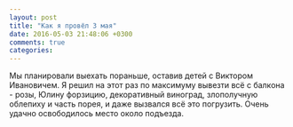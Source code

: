 ```yaml
---
layout: post
title: "Как я провёл 3 мая"
date: 2016-05-03 21:48:06 +0300
comments: true
categories: 
---
```

Мы планировали выехать пораньше, оставив детей с Виктором Ивановичем. Я решил на этот раз по максимуму вывезти всё с балкона - розы, Юлину форзицию, декоративный виноград, злополучную облепиху и часть порея, и даже вызвался всё это погрузить. Очень удачно освободилось место около подъезда.